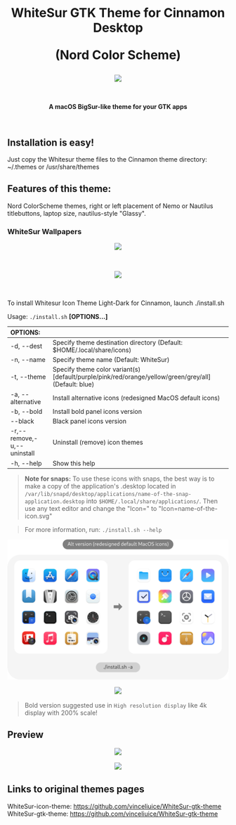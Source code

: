 <h1 align="center"> WhiteSur GTK Theme for Cinnamon Desktop  
  
  (Nord Color Scheme)</h1>
<p align="center"> <img src="https://github.com/vinceliuice/WhiteSur-gtk-theme/blob/pictures/pictures/macbook.png"/> </p>

<br>
<p align="center"> <b> A macOS BigSur-like theme for your GTK apps </b> </p>
<br>

## Installation is easy!

Just copy the Whitesur theme files to the Cinnamon theme directory:  ~/.themes  or  /usr/share/themes

## Features of this theme:

Nord ColorScheme themes, right or left placement of Nemo or Nautilus titlebuttons, laptop size, nautilus-style "Glassy".

### WhiteSur Wallpapers
<p align="center"> <a href="https://github.com/vinceliuice/WhiteSur-wallpapers">
  <img class="image" src="https://github.com/vinceliuice/WhiteSur-gtk-theme/blob/pictures/pictures/wallpaper.gif"/>
</a> </p>
<br>
<p align="center"> <a href="https://github.com/vinceliuice/WhiteSur-wallpapers">
  <img src="https://github.com/vinceliuice/WhiteSur-gtk-theme/blob/pictures/pictures/download-button.svg"/>
</a> </p>
<br>

To install Whitesur Icon Theme Light-Dark for Cinnamon, launch ./install.sh

Usage:  `./install.sh`  **[OPTIONS...]**

|  OPTIONS:           | |
|:--------------------|:-------------|
|-d, --dest           | Specify theme destination directory (Default: $HOME/.local/share/icons)|
|-n, --name           | Specify theme name (Default: WhiteSur)|
|-t, --theme          | Specify theme color variant(s) [default/purple/pink/red/orange/yellow/green/grey/all] (Default: blue)|
|-a, --alternative    | Install alternative icons (redesigned MacOS default icons)|
|-b, --bold           | Install bold panel icons version|
|--black              | Black panel icons version|
|-r,--remove,-u,--uninstall | Uninstall (remove) icon themes|
|-h, --help           | Show this help|

</details>

> **Note for snaps:** To use these icons with snaps, the best way is to make a copy of the application's .desktop located in `/var/lib/snapd/desktop/applications/name-of-the-snap-application.desktop` into `$HOME/.local/share/applications/`. Then use any text editor and change the "Icon=" to "Icon=name-of-the-icon.svg"

> For more information, run: `./install.sh --help`

<p align="center"> <img src="https://raw.githubusercontent.com/vinceliuice/WhiteSur-icon-theme/master/alt-version.png"/> </p>

<p align="center"> <img src="https://raw.githubusercontent.com/vinceliuice/WhiteSur-icon-theme/master/bold-size.png"/> </p>

> Bold version suggested use in `High resolution display` like 4k display with 200% scale!

## Preview
<p align="center"> <img src="https://github.com/vinceliuice/WhiteSur-icon-theme/blob/master/preview.png"/> </p>
<p align="center"> <img src="https://github.com/vinceliuice/WhiteSur-icon-theme/blob/master/preview01.png"/> </p>

## Links to original themes pages
WhiteSur-icon-theme: https://github.com/vinceliuice/WhiteSur-gtk-theme  
WhiteSur-gtk-theme: https://github.com/vinceliuice/WhiteSur-gtk-theme


